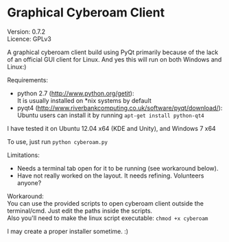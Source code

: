 Graphical Cyberoam Client
========================
Version: 0.7.2  
Licence: GPLv3

A graphical cyberoam client build using PyQt primarily because of the lack of an official GUI client for Linux.
And yes this will run on both Windows and Linux:)

Requirements:
* python 2.7 (http://www.python.org/getit):  
    It is usually installed on *nix systems by default
* pyqt4 (http://www.riverbankcomputing.co.uk/software/pyqt/download/):  
    Ubuntu users can install it by running `apt-get install python-qt4`

I have tested it on Ubuntu 12.04 x64 (KDE and Unity), and Windows 7 x64

To use, just run `python cyberoam.py`

Limitations:
* Needs a terminal tab open for it to be running (see workaround below).
* Have not really worked on the layout. It needs refining. Volunteers anyone?

Workaround:  
You can use the provided scripts to open cyberoam client outside the terminal/cmd. Just edit the paths inside the scripts.  
Also you'll need to make the linux script executable: `chmod +x cyberoam`

I may create a proper installer sometime. :)

